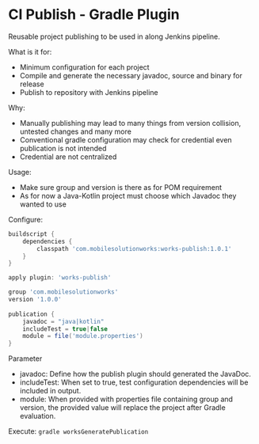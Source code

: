 # CI Publish - Gradle Plugin

Reusable project publishing to be used in along Jenkins pipeline.

What is it for:
- Minimum configuration for each project
- Compile and generate the necessary javadoc, source and binary for release
- Publish to repository with Jenkins pipeline

Why:
- Manually publishing may lead to many things from version collision, untested changes and many more
- Conventional gradle configuration may check for credential even publication is not intended
- Credential are not centralized

Usage:
- Make sure group and version is there as for POM requirement
- As for now a Java-Kotlin project must choose which Javadoc they wanted to use  

Configure:
```groovy
buildscript {
    dependencies {
        classpath 'com.mobilesolutionworks:works-publish:1.0.1'
    }
}

apply plugin: 'works-publish'

group 'com.mobilesolutionworks'
version '1.0.0'
            
publication {
    javadoc = "java|kotlin"
    includeTest = true|false
    module = file('module.properties')
}

```

Parameter
- javadoc: Define how the publish plugin should generated the JavaDoc.
- includeTest: When set to true, test configuration dependencies will be included in output.
- module: When provided with properties file containing group and version, the provided value will replace the project after Gradle evaluation. 

Execute:
```gradle worksGeneratePublication```

